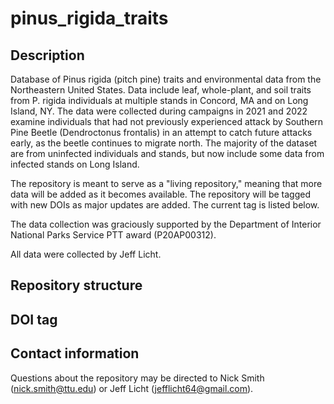 # pinus_rigida_traits

## Description
Database of Pinus rigida (pitch pine) traits and environmental data from the 
Northeastern United States. Data include leaf, whole-plant, and soil traits
from P. rigida individuals at multiple stands in Concord, MA and on Long Island, NY.
The data were collected during campaigns in 2021 and 2022 examine individuals that
had not previously experienced attack by Southern Pine Beetle (Dendroctonus frontalis)
in an attempt to catch future attacks early, as the beetle continues to migrate
north. The majority of the dataset are from uninfected individuals and stands, but now include
some data from infected stands on Long Island.

The repository is meant to serve as a "living repository," meaning that more data will
be added as it becomes available. The repository will be tagged with new DOIs as major
updates are added. The current tag is listed below.

The data collection was graciously supported by the Department of Interior National Parks Service
PTT award (P20AP00312).

All data were collected by Jeff Licht.

## Repository structure


## DOI tag


## Contact information
Questions about the repository may be directed to Nick Smith (nick.smith@ttu.edu) or Jeff
Licht (jefflicht64@gmail.com).

